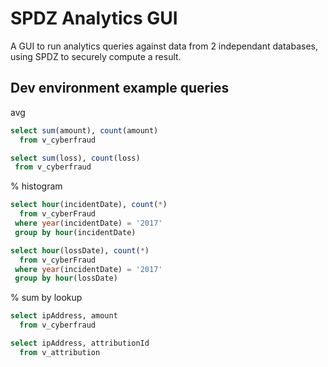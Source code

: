 # SPDZ Analytics GUI
A GUI to run analytics queries against data from 2 independant databases, using SPDZ to securely compute a result.

## Dev environment example queries 

avg

```sql 
select sum(amount), count(amount)
  from v_cyberfraud
```    
```sql  
select sum(loss), count(loss)
 from v_cyberfraud
```

% histogram

```sql 
select hour(incidentDate), count(*)
  from v_cyberFraud 
 where year(incidentDate) = '2017'
 group by hour(incidentDate)
```
```sql 
select hour(lossDate), count(*)
  from v_cyberFraud 
 where year(incidentDate) = '2017'
 group by hour(lossDate)
```

% sum by lookup

```sql
select ipAddress, amount 
  from v_cyberfraud
```
```sql 
select ipAddress, attributionId 
  from v_attribution
```